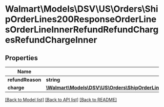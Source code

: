 # Walmart\Models\DSV\US\Orders\ShipOrderLines200ResponseOrderLinesOrderLineInnerRefundRefundChargesRefundChargeInner

## Properties

Name | Type | Description | Notes
------------ | ------------- | ------------- | -------------
**refundReason** | **string** |  |
**charge** | [**\Walmart\Models\DSV\US\Orders\ShipOrderLines200ResponseOrderLinesOrderLineInnerChargesChargeInner**](ShipOrderLines200ResponseOrderLinesOrderLineInnerChargesChargeInner.md) |  |


[[Back to Model list]](./) [[Back to API list]](../../../../../README.md#supported-apis) [[Back to README]](../../../../../README.md)
